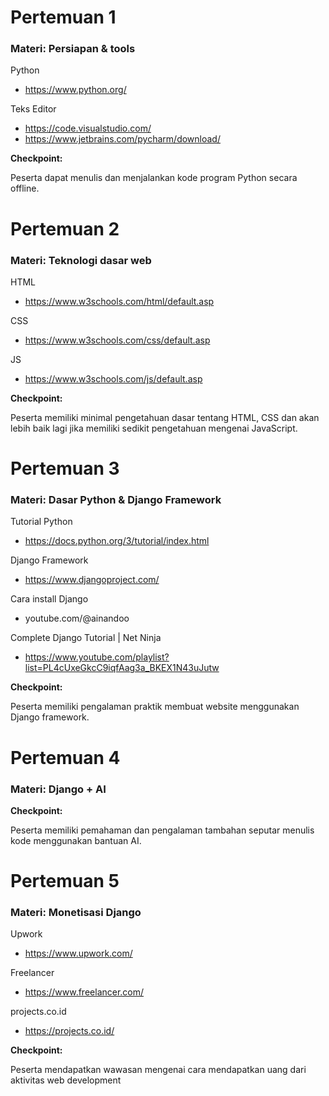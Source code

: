 # Pertemuan 1
### Materi: Persiapan & tools

Python
- https://www.python.org/

Teks Editor
- https://code.visualstudio.com/
- https://www.jetbrains.com/pycharm/download/

**Checkpoint:**

Peserta dapat menulis dan menjalankan kode program Python secara offline.

# Pertemuan 2
### Materi: Teknologi dasar web

HTML
- https://www.w3schools.com/html/default.asp

CSS
- https://www.w3schools.com/css/default.asp

JS
- https://www.w3schools.com/js/default.asp

**Checkpoint:**

Peserta memiliki minimal pengetahuan dasar tentang HTML, CSS dan akan lebih baik lagi jika memiliki sedikit pengetahuan mengenai JavaScript.

# Pertemuan 3
### Materi: Dasar Python & Django Framework

Tutorial Python
- https://docs.python.org/3/tutorial/index.html

Django Framework
- https://www.djangoproject.com/

Cara install Django
- youtube.com/@ainandoo

Complete Django Tutorial | Net Ninja
- https://www.youtube.com/playlist?list=PL4cUxeGkcC9iqfAag3a_BKEX1N43uJutw

**Checkpoint:**

Peserta memiliki pengalaman praktik membuat website menggunakan Django framework.

# Pertemuan 4
### Materi: Django + AI

**Checkpoint:**

Peserta memiliki pemahaman dan pengalaman tambahan seputar menulis kode menggunakan bantuan AI.

# Pertemuan 5
### Materi: Monetisasi Django

Upwork
- https://www.upwork.com/

Freelancer
- https://www.freelancer.com/

projects.co.id
- https://projects.co.id/

**Checkpoint:**

Peserta mendapatkan wawasan mengenai cara mendapatkan uang dari aktivitas web development
